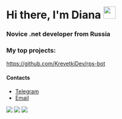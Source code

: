 # Hi there, I'm Diana <img src="https://github.com/blackcater/blackcater/raw/main/images/Hi.gif" height="32"/>
### Novice .net developer from Russia
### My top projects:
https://github.com/KrevetkiDev/rps-bot
#### Contacts

- [Telegram](https://t.me/wxham)
- [Email](mailto:d18102002@mail.ru)

![](http://github-profile-summary-cards.vercel.app/api/cards/profile-details?username=wxhami&theme=aura_dark)
![](http://github-profile-summary-cards.vercel.app/api/cards/stats?username=wxhami&theme=aura_dark)
![](https://github-readme-streak-stats.herokuapp.com/?user=wxhami&theme=aura_dark)

